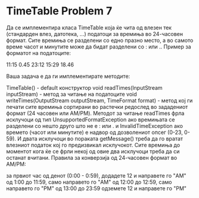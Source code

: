 # TimeTable Problem 7 
Да се имплементира класа TimeTable која ќе чита од влезен тек (стандарден влез, датотека, ...) податоци за времиња во 24-часовен формат. Сите времиња се разделени со едно празно место, а во самото време часот и минутите може да бидат разделени со : или .. Пример за форматот на податоците:

11:15 0.45 23:12 15:29 18.46

Ваша задача е да ги имплементирате методите:

TimeTable() - default конструктор
void readTimes(InputStream inputStream) - метод за читање на податоците
void writeTimes(OutputStream outputStream, TimeFormat format) - метод кој ги печати сите времиња сортирани во растечки редослед во зададениот формат (24 часовен или AM/PM).
Методот за читање readTimes фрла исклучоци од тип UnsupportedFormatException ако времињата се разделени со нешто друго што не е : или . и InvalidTimeException ако времето (часот или минутите) е надвор од дозволениот опсег (0-23, 0-59). И двата исклучоци во пораката getMessage() треба да го вратат влезниот податок кој го предизвикал исклучокот. Сите времиња до моментот кога ќе се фрли некој од овие два исклучоци треба да си останат вчитани.
Правила за конверзија од 24-часовен формат во AM/PM:

за првиот час од денот (0:00 - 0:59), додадете 12 и направете го "AM"
од 1:00 до 11:59, само направето го "AM"
од 12:00 до 12:59, само направето го "PM"
од 13:00 до 23:59 одземете 12 и направете го "PM"